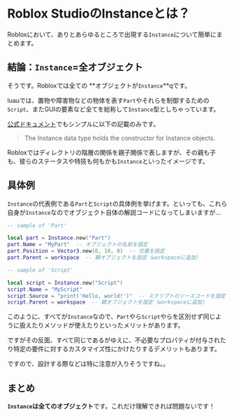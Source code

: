 # Roblox StudioのInstanceとは？

Robloxにおいて、ありとあらゆるところで出現する`Instance`について簡単にまとめます。

## 結論：`Instance`=全オブジェクト

そうです。Robloxでは全ての **オブジェクトが`Instance`**qです。

luauでは、置物や障害物などの物体を表す`Part`やそれらを制御するための`Script`、またGUIの要素など全てを総称して`Instance`型としちゃっています。

[公式ドキュメント](https://create.roblox.com/docs/reference/engine/datatypes/Instance)でもシンプルに以下の記載のみです。

>The Instance data type holds the constructor for Instance objects.

Robloxではディレクトリの階層の関係を親子関係で表しますが、その親も子も、彼らのステータスや特技も何もかも`Instance`といったイメージです。

## 具体例

`Instance`の代表例である`Part`と`Script`の具体例を挙げます。といっても、これら自身が`Instance`なのでオブジェクト自体の解説コードになってしまいますが...

```lua
-- sample of 'Part'

local part = Instance.new("Part")
part.Name = "MyPart"  -- オブジェクトの名前を設定
part.Position = Vector3.new(0, 10, 0)  -- 位置を設定
part.Parent = workspace  -- 親オブジェクトを設定（workspaceに追加）
```

```lua
-- sample of 'Script'

local script = Instance.new("Script")
script.Name = "MyScript"
script.Source = "print('Hello, world!')"  -- スクリプトのソースコードを設定
script.Parent = workspace  -- 親オブジェクトを設定（workspaceに追加）
```

このように、すべてが`Instance`なので、`Part`やら`Script`やらを区別せず同じように扱えたりメソッドが使えたりといったメリットがあります。

ですがその反面、すべて同じであるがゆえに、不必要なプロパティが付与されたり特定の要件に対するカスタマイズ性にかけたりするデメリットもあります。

ですので、設計する際などは特に注意が入りそうですね。。

## まとめ

**`Instance`は全てのオブジェクト**です。これだけ理解できれば問題ないです！

